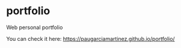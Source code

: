 # portfolio
Web personal portfolio

You can check it here: https://paugarciamartinez.github.io/portfolio/
